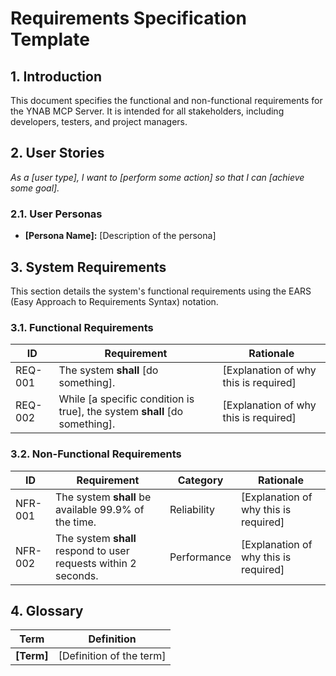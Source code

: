# Requirements Specification Template

## 1. Introduction

This document specifies the functional and non-functional requirements for the YNAB MCP Server. It is intended for all stakeholders, including developers, testers, and project managers.

## 2. User Stories

*As a [user type], I want to [perform some action] so that I can [achieve some goal].*

### 2.1. User Personas

* **[Persona Name]:** [Description of the persona]

## 3. System Requirements

This section details the system's functional requirements using the EARS (Easy Approach to Requirements Syntax) notation.

### 3.1. Functional Requirements

| ID      | Requirement                                                                 | Rationale                                 |
|---------|-----------------------------------------------------------------------------|-------------------------------------------|
| REQ-001 | The system **shall** [do something].                                        | [Explanation of why this is required]     |
| REQ-002 | While [a specific condition is true], the system **shall** [do something]. | [Explanation of why this is required]     |

### 3.2. Non-Functional Requirements

| ID      | Requirement                                       | Category      | Rationale                                 |
|---------|---------------------------------------------------|---------------|-------------------------------------------|
| NFR-001 | The system **shall** be available 99.9% of the time. | Reliability   | [Explanation of why this is required]     |
| NFR-002 | The system **shall** respond to user requests within 2 seconds. | Performance   | [Explanation of why this is required]     |

## 4. Glossary

| Term        | Definition                               |
|-------------|------------------------------------------|
| **[Term]**  | [Definition of the term]                 |
